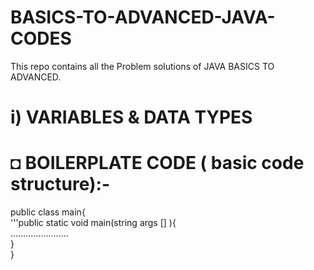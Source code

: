 # BASICS-TO-ADVANCED-JAVA-CODES
This repo contains all the Problem solutions of JAVA BASICS TO ADVANCED.
# i) VARIABLES & DATA TYPES
# ◘ BOILERPLATE CODE ( basic code structure):- 
public class main{ <br>
'''public static void main(string args [] ){ <br>
 ....................... <br>
  } <br>
}


